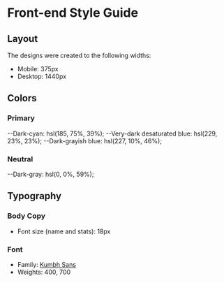 # Front-end Style Guide

## Layout

The designs were created to the following widths:

- Mobile: 375px
- Desktop: 1440px

## Colors

### Primary

--Dark-cyan: hsl(185, 75%, 39%);
--Very-dark desaturated blue: hsl(229, 23%, 23%);
--Dark-grayish blue: hsl(227, 10%, 46%);

### Neutral

--Dark-gray: hsl(0, 0%, 59%);

## Typography

### Body Copy

- Font size (name and stats): 18px

### Font

- Family: [Kumbh Sans](https://fonts.google.com/specimen/Kumbh+Sans)
- Weights: 400, 700
